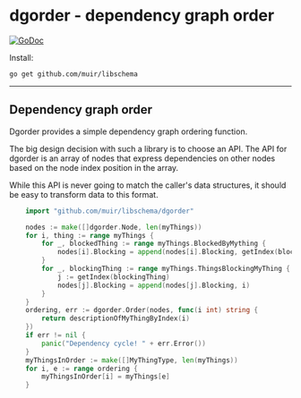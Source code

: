 
# dgorder - dependency graph order

[![GoDoc](https://godoc.org/github.com/muir/libschema/dgorder?status.png)](https://pkg.go.dev/github.com/muir/libschema/dgorder)

Install:

	go get github.com/muir/libschema

---

## Dependency graph order

Dgorder provides a simple dependency graph ordering function.

The big design decision with such a library is to choose an API.  The API
for dgorder is an array of nodes that express dependencies on other nodes
based on the node index position in the array.  

While this API is never going to match the caller's data structures, it should
be easy to transform data to this format.

```go
	import "github.com/muir/libschema/dgorder"

	nodes := make([]dgorder.Node, len(myThings))
	for i, thing := range myThings {
		for _, blockedThing := range myThings.BlockedByMything {
			nodes[i].Blocking = append(nodes[i].Blocking, getIndex(blockedThing))
		}
		for _, blockingThing := range myThings.ThingsBlockingMyThing {
			j := getIndex(blockingThing)
			nodes[j].Blocking = append(nodes[j].Blocking, i)
		}
	}
	ordering, err := dgorder.Order(nodes, func(i int) string {
		return descriptionOfMyThingByIndex(i)
	})
	if err != nil {
		panic("Dependency cycle! " + err.Error())
	}
	myThingsInOrder := make([]MyThingType, len(myThings))
	for i, e := range ordering {
		myThingsInOrder[i] = myThings[e]
	}
```
